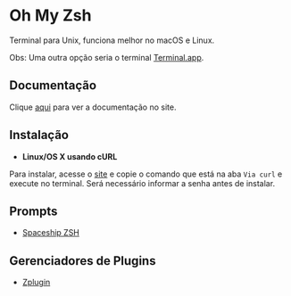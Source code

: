 # Oh My Zsh

Terminal para Unix, funciona melhor no macOS e Linux.

Obs: Uma outra opção seria o terminal [Terminal.app](terminal.app.md).

## Documentação

Clique [aqui](https://ohmyz.sh) para ver a documentação no site.

## Instalação

- **Linux/OS X usando cURL**

Para instalar, acesse o [site](https://ohmyz.sh) e copie o comando que está na aba `Via curl` e execute no terminal. Será necessário informar a senha antes de instalar.

## Prompts

- [Spaceship ZSH](prompts/spaceship-zsh.md)

## Gerenciadores de Plugins

- [Zplugin](plugin-managers/zplugin.md)
